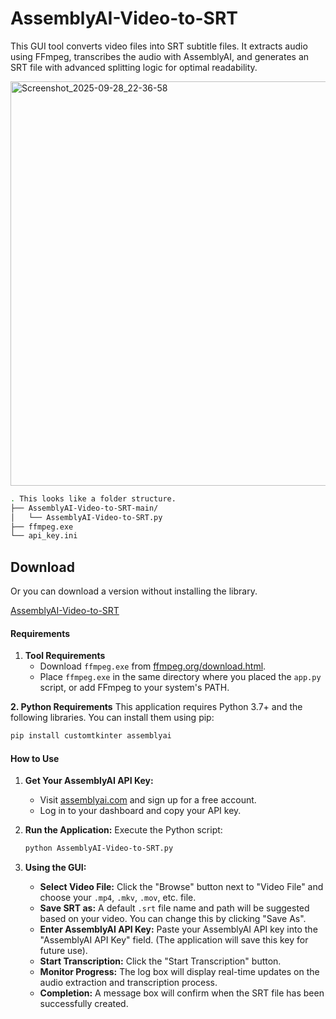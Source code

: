 # AssemblyAI-Video-to-SRT
This  GUI tool converts video files into SRT subtitle files. It extracts audio using FFmpeg, transcribes the audio with AssemblyAI, and generates an SRT file with advanced splitting logic for optimal readability.

<img width="715" height="647" alt="Screenshot_2025-09-28_22-36-58" src="https://github.com/user-attachments/assets/7654bf9d-322d-45f3-8a83-187d6bc1aee0" />


```bash
. This looks like a folder structure.
├── AssemblyAI-Video-to-SRT-main/
│   └── AssemblyAI-Video-to-SRT.py
├── ffmpeg.exe
└── api_key.ini
```
## Download ##
Or you can download a version without installing the library.

[AssemblyAI-Video-to-SRT](https://github.com/MrGamesKingPro/AssemblyAI-Video-to-SRT/releases/tag/AssemblyAI-Video-to-SRT)


#### **Requirements**

1. **Tool Requirements**
    *  Download `ffmpeg.exe` from [ffmpeg.org/download.html](https://ffmpeg.org/download.html).
    *   Place `ffmpeg.exe` in the same directory where you placed the `app.py` script, or add FFmpeg to your system's PATH.

**2. Python Requirements**
This application requires Python 3.7+ and the following libraries. You can install them using pip:

```bash
pip install customtkinter assemblyai
```

#### **How to Use**

1.  **Get Your AssemblyAI API Key:**
    *   Visit [assemblyai.com](https://www.assemblyai.com) and sign up for a free account.
    *   Log in to your dashboard and copy your API key.

2.  **Run the Application:**
    Execute the Python script:
    ```bash
    python AssemblyAI-Video-to-SRT.py
    ```
3.  **Using the GUI:**
    *   **Select Video File:** Click the "Browse" button next to "Video File" and choose your `.mp4`, `.mkv`, `.mov`, etc. file.
    *   **Save SRT as:** A default `.srt` file name and path will be suggested based on your video. You can change this by clicking "Save As".
    *   **Enter AssemblyAI API Key:** Paste your AssemblyAI API key into the "AssemblyAI API Key" field. (The application will save this key for future use).
    *   **Start Transcription:** Click the "Start Transcription" button.
    *   **Monitor Progress:** The log box will display real-time updates on the audio extraction and transcription process.
    *   **Completion:** A message box will confirm when the SRT file has been successfully created.
